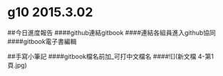 # g10   2015.3.02

 ##今日進度報告
 ####github連結gitbook
 ####連結各組員進入github協同
 ####gitbook電子書編輯
 
 ##手寫小筆記
 ####gitbook檔名前加_可打中文檔名
 ####![](新文檔 4-第1頁.jpg)